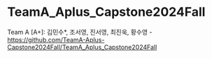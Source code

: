 # TeamA_Aplus_Capstone2024Fall
Team A [A+]: 김민수*, 조서영, 진서영, 최진욱, 황수영 - https://github.com/TeamA-Aplus-Capstone2024Fall/TeamA_Aplus_Capstone2024Fall
